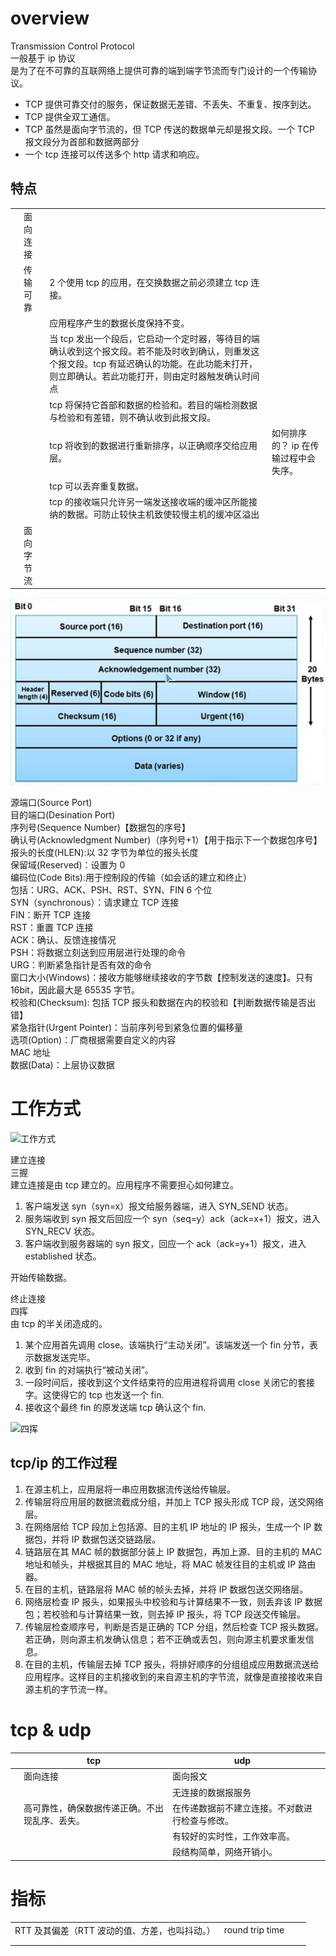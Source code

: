 # overview

Transmission Control Protocol  
一般基于 ip 协议  
是为了在不可靠的互联网络上提供可靠的端到端字节流而专门设计的一个传输协议。

- TCP 提供可靠交付的服务，保证数据无差错、不丢失、不重复、按序到达。
- TCP 提供全双工通信。
- TCP 虽然是面向字节流的，但 TCP 传送的数据单元却是报文段。一个 TCP 报文段分为首部和数据两部分
- 一个 tcp 连接可以传送多个 http 请求和响应。

## 特点

<!-- prettier-ignore-start -->
|     |            |             |  |
| --- | ---- | --- | ------ |
|     | 面向连接   |             |  |
|     | 传输可靠   | 2 个使用 tcp 的应用，在交换数据之前必须建立 tcp 连接。    |  |
|     |            | 应用程序产生的数据长度保持不变。     |  |
|     |            | 当 tcp 发出一个段后，它启动一个定时器，等待目的端确认收到这个报文段。若不能及时收到确认，则重发这个报文段。tcp 有延迟确认的功能。在此功能未打开，则立即确认。若此功能打开，则由定时器触发确认时间点 |  |
|     |            | tcp 将保持它首部和数据的检验和。若目的端检测数据与检验和有差错，则不确认收到此报文段。     |  |
|     |            | tcp 将收到的数据进行重新排序，以正确顺序交给应用层。      | 如何排序的？ ip 在传输过程中会失序。 |
|     |            | tcp 可以丢弃重复数据。             |  |
|     |            | tcp 的接收端只允许另一端发送接收端的缓冲区所能接纳的数据。可防止较快主机致使较慢主机的缓冲区溢出        |  |
|     | 面向字节流 |             |  |
<!-- prettier-ignore-end -->

![tcp头部](/communication-protocol/tcpHeader.png)

源端口(Source Port)  
目的端口(Desination Port)  
序列号(Sequence Number)【数据包的序号】  
确认号(Acknowledgment Number)（序列号+1）【用于指示下一个数据包序号】  
报头的长度(HLEN):以 32 字节为单位的报头长度  
保留域(Reserved)：设置为 0  
编码位(Code Bits):用于控制段的传输（如会话的建立和终止）  
包括：URG、ACK、PSH、RST、SYN、FIN 6 个位  
SYN（synchronous）：请求建立 TCP 连接  
FIN：断开 TCP 连接  
RST：重置 TCP 连接  
ACK：确认、反馈连接情况  
PSH：将数据立刻送到应用层进行处理的命令  
URG：判断紧急指针是否有效的命令  
窗口大小(Windows)：接收方能够继续接收的字节数【控制发送的速度】。只有 16bit，因此最大是 65535 字节。  
校验和(Checksum): 包括 TCP 报头和数据在内的校验和【判断数据传输是否出错】  
紧急指针(Urgent Pointer)：当前序列号到紧急位置的偏移量  
选项(Option)：厂商根据需要自定义的内容  
MAC 地址  
数据(Data)：上层协议数据

# 工作方式

![工作方式](https://img-blog.csdnimg.cn/img_convert/3972ebc07c64f3eab67b7a17aab7ff48.png)

建立连接  
三握  
建立连接是由 tcp 建立的。应用程序不需要担心如何建立。

1. 客户端发送 syn（syn=x）报文给服务器端，进入 SYN_SEND 状态。
2. 服务端收到 syn 报文后回应一个 syn（seq=y）ack（ack=x+1）报文，进入 SYN_RECV 状态。
3. 客户端收到服务器端的 syn 报文，回应一个 ack（ack=y+1）报文，进入 established 状态。

开始传输数据。

终止连接  
四挥  
由 tcp 的半关闭造成的。

1. 某个应用首先调用 close。该端执行“主动关闭”。该端发送一个 fin 分节，表示数据发送完毕。
2. 收到 fin 的对端执行“被动关闭”。
3. 一段时间后，接收到这个文件结束符的应用进程将调用 close 关闭它的套接字。这使得它的 tcp 也发送一个 fin.
4. 接收这个最终 fin 的原发送端 tcp 确认这个 fin.

![四挥](https://img-blog.csdn.net/20180719110841774?watermark/2/text/aHR0cHM6Ly9ibG9nLmNzZG4ubmV0L3hpYW9taW5nMTAwMDAx/font/5a6L5L2T/fontsize/400/fill/I0JBQkFCMA==/dissolve/70)

## tcp/ip 的工作过程

1. 在源主机上，应用层将一串应用数据流传送给传输层。
2. 传输层将应用层的数据流截成分组，并加上 TCP 报头形成 TCP 段，送交网络层。
3. 在网络层给 TCP 段加上包括源、目的主机 IP 地址的 IP 报头，生成一个 IP 数据包，并将 IP 数据包送交链路层。
4. 链路层在其 MAC 帧的数据部分装上 IP 数据包，再加上源、目的主机的 MAC 地址和帧头，并根据其目的 MAC 地址，将 MAC 帧发往目的主机或 IP 路由器。
5. 在目的主机，链路层将 MAC 帧的帧头去掉，并将 IP 数据包送交网络层。
6. 网络层检查 IP 报头，如果报头中校验和与计算结果不一致，则丢弃该 IP 数据包；若校验和与计算结果一致，则去掉 IP 报头，将 TCP 段送交传输层。
7. 传输层检查顺序号，判断是否是正确的 TCP 分组，然后检查 TCP 报头数据。若正确，则向源主机发确认信息；若不正确或丢包，则向源主机要求重发信息。
8. 在目的主机，传输层去掉 TCP 报头，将排好顺序的分组组成应用数据流送给应用程序。这样目的主机接收到的来自源主机的字节流，就像是直接接收来自源主机的字节流一样。

# tcp & udp

<!-- prettier-ignore-start -->
|     | tcp  | udp        |     |
| --- | --- | ---- | --- |
|     | 面向连接  | 面向报文      |     |
|     |   | 无连接的数据报服务      |     |
|     | 高可靠性，确保数据传递正确。不出现乱序、丢失。 | 在传递数据前不建立连接。不对数进行检查与修改。 |     |
|     |  | 有较好的实时性，工作效率高。      |     |
|     |  | 段结构简单，网络开销小。  |     |
<!-- prettier-ignore-end -->

# 指标

<!-- prettier-ignore-start -->
|  |    |     |     |
| ---- | --- | --- | --- |
| RTT 及其偏差（RTT 波动的值、方差，也叫抖动。） | round trip time |     |     |
|  |    |     |     |
|  |    |     |     |
<!-- prettier-ignore-end -->
